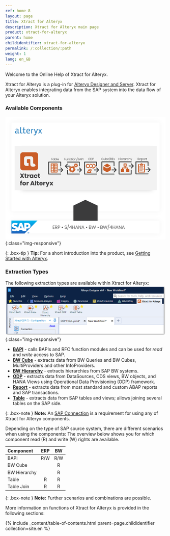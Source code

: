 ```yaml
---
ref: home-8
layout: page
title: Xtract for Alteryx
description: Xtract for Alteryx main page
product: xtract-for-alteryx
parent: home
childidentifier: xtract-for-alteryx
permalink: /:collection/:path
weight: 1
lang: en_GB
---
```

Welcome to the Online Help of Xtract for Alteryx.


Xtract for Alteryx is a plug-in for [Alteryx Designer and Server](https://help.alteryx.com/). 
Xtract for Alteryx enables integrating data from the SAP system into the data flow of your Alteryx solution.

### Available Components

![XFA-Architecture](/img/content/xfa/Xtract_for_Alteryx.png){:class="img-responsive"}

{: .box-tip }
**Tip:** For a short introduction into the product, see [Getting Started with Alteryx](./getting-started).


### Extraction Types
The following extraction types  are available within Xtract for Alteryx:
![Xfa_components](/img/content/xfa/xfa_components_overview.png){:class="img-responsive"}

- [**BAPI**](./bapi) - calls BAPIs and RFC function modules and can be used for *read* and *write* access to SAP.
- [**BW Cube**](./bw-cube) - extracts data from BW Queries and BW Cubes, MultiProviders and other InfoProviders.
- [**BW Hierarchy**](./bwhierarchy) - extracts hierarchies from SAP BW systems.
- [**ODP**](./odp) -  extracts data from DataSources, CDS views, BW objects, and HANA Views using Operational Data Provisioning (ODP) framework.
- [**Report**](./reports) - extracts data from most standard and custom ABAP reports and SAP transactions.
- [**Table**](./table) - extracts data from SAP tables and views; allows joining several tables on the SAP side.

{: .box-note }
**Note:** An [SAP Connection](./introduction/sap-connection) is a requirement for using any of Xtract for Alteryx components.

Depending on the type of SAP source system, there are different scenarios when using the components:
The overview below shows you for which component read (R) and write (W) rights are available.  

| Component | ERP | BW | 
|:------------|:-----:|:----:|
| BAPI        | R/W  | R/W |
| BW Cube  |     | R  |
| BW Hierarchy   |     | R  | 
| Table       | R   | R  | 
| Table Join  | R   | R  | 


{: .box-note }
**Note:** Further scenarios and combinations are possible.

More information on functions of Xtract for Alteryx is provided in the following sections:

{% include _content/table-of-contents.html parent=page.childidentifier collection=site.en %}